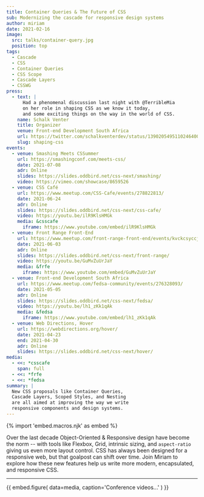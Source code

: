```yaml
---
title: Container Queries & The Future of CSS
sub: Modernizing the cascade for responsive design systems
author: miriam
date: 2021-02-16
image:
  src: talks/container-query.jpg
  position: top
tags:
  - Cascade
  - CSS
  - Container Queries
  - CSS Scope
  - Cascade Layers
  - CSSWG
press:
  - text: |
      Had a phenomenal discussion last night with @TerribleMia
      on her role in shaping CSS as we know it today,
      and some exciting things on the way in the world of CSS.
    name: Schalk Venter
    title: Organizer
    venue: Front-end Development South Africa
    url: https://twitter.com/schalkventerdev/status/1390205495110246400
    slug: shaping-css
events:
  - venue: Smashing Meets CSSummer
    url: https://smashingconf.com/meets-css/
    date: 2021-07-08
    adr: Online
    slides: https://slides.oddbird.net/css-next/smashing/
    video: https://vimeo.com/showcase/8659526
  - venue: CSS Café
    url: https://www.meetup.com/CSS-Cafe/events/278822813/
    date: 2021-06-24
    adr: Online
    slides: https://slides.oddbird.net/css-next/css-cafe/
    video: https://youtu.be/ilR9KlsHMGk
    media: &csscafe
      iframe: https://www.youtube.com/embed/ilR9KlsHMGk
  - venue: Front Range Front-End
    url: https://www.meetup.com/front-range-front-end/events/kvckcsyccjbfb/
    date: 2021-06-03
    adr: Online
    slides: https://slides.oddbird.net/css-next/front-range/
    video: https://youtu.be/GuMvZuUrJaY
    media: &frfe
      iframe: https://www.youtube.com/embed/GuMvZuUrJaY
  - venue: Front-end Development South Africa
    url: https://www.meetup.com/fedsa-community/events/276328093/
    date: 2021-05-05
    adr: Online
    slides: https://slides.oddbird.net/css-next/fedsa/
    video: https://youtu.be/lh1_zKk1qAk
    media: &fedsa
      iframe: https://www.youtube.com/embed/lh1_zKk1qAk
  - venue: Web Directions, Hover
    url: https://webdirections.org/hover/
    date: 2021-04-23
    end: 2021-04-30
    adr: Online
    slides: https://slides.oddbird.net/css-next/hover/
media:
  - <<: *csscafe
    span: full
  - <<: *frfe
  - <<: *fedsa
summary: |
  New CSS proposals like Container Queries,
  Cascade Layers, Scoped Styles, and Nesting
  are all aimed at improving the way we write
  responsive components and design systems.
---
```


{% import 'embed.macros.njk' as embed %}

Over the last decade
Object-Oriented & Responsive design
have become the norm --
with tools like Flexbox, Grid,
intrinsic sizing, and `aspect-ratio`
giving us even more layout control.
CSS has always been designed for a responsive web,
but that goalpost can shift over time.
Join Miriam to explore how these new features
help us write more modern, encapsulated,
and responsive CSS.

------

{{ embed.figure(
  data=media,
  caption='Conference videos...'
) }}
